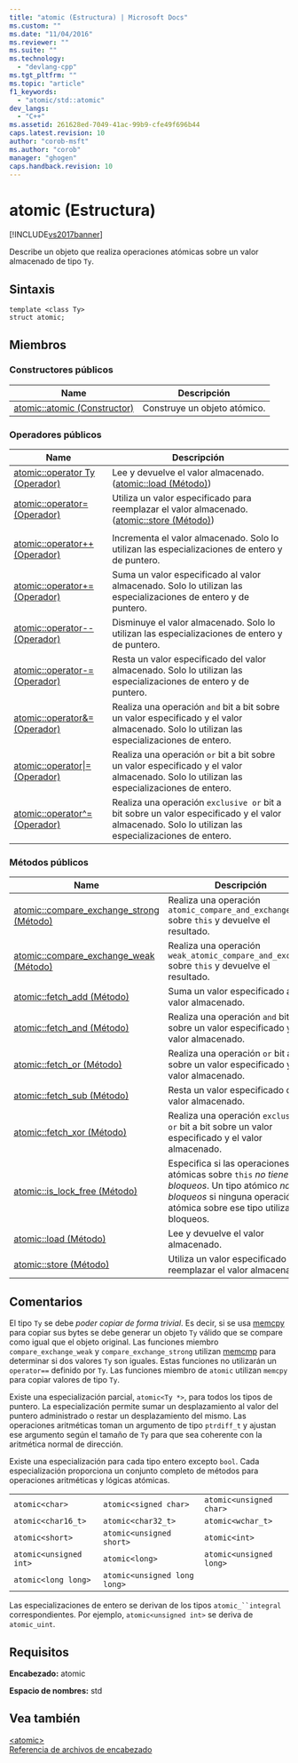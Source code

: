 ```yaml
---
title: "atomic (Estructura) | Microsoft Docs"
ms.custom: ""
ms.date: "11/04/2016"
ms.reviewer: ""
ms.suite: ""
ms.technology: 
  - "devlang-cpp"
ms.tgt_pltfrm: ""
ms.topic: "article"
f1_keywords: 
  - "atomic/std::atomic"
dev_langs: 
  - "C++"
ms.assetid: 261628ed-7049-41ac-99b9-cfe49f696b44
caps.latest.revision: 10
author: "corob-msft"
ms.author: "corob"
manager: "ghogen"
caps.handback.revision: 10
---
```

# atomic (Estructura)
[!INCLUDE[vs2017banner](../assembler/inline/includes/vs2017banner.md)]

Describe un objeto que realiza operaciones atómicas sobre un valor almacenado de tipo `Ty`.  
  
## Sintaxis  
  
```  
template <class Ty>  
struct atomic;  
```  
  
## Miembros  
  
### Constructores públicos  
  
|Name|Descripción|  
|----------|-----------------|  
|[atomic::atomic \(Constructor\)](../Topic/atomic::atomic%20Constructor.md)|Construye un objeto atómico.|  
  
### Operadores públicos  
  
|Name|Descripción|  
|----------|-----------------|  
|[atomic::operator Ty \(Operador\)](../Topic/atomic::operator%20Ty%20Operator.md)|Lee y devuelve el valor almacenado. \([atomic::load \(Método\)](../Topic/atomic::load%20Method.md)\)|  
|[atomic::operator\= \(Operador\)](../Topic/atomic::operator=%20Operator.md)|Utiliza un valor especificado para reemplazar el valor almacenado. \([atomic::store \(Método\)](../Topic/atomic::store%20Method.md)\)|  
|||  
|[atomic::operator\+\+ \(Operador\)](../Topic/atomic::operator++%20Operator.md)|Incrementa el valor almacenado.  Solo lo utilizan las especializaciones de entero y de puntero.|  
|[atomic::operator\+\= \(Operador\)](../Topic/atomic::operator+=%20Operator.md)|Suma un valor especificado al valor almacenado.  Solo lo utilizan las especializaciones de entero y de puntero.|  
|[atomic::operator\-\- \(Operador\)](../Topic/atomic::operator--%20Operator.md)|Disminuye el valor almacenado.  Solo lo utilizan las especializaciones de entero y de puntero.|  
|[atomic::operator\-\= \(Operador\)](../Topic/atomic::operator-=%20Operator.md)|Resta un valor especificado del valor almacenado.  Solo lo utilizan las especializaciones de entero y de puntero.|  
|[atomic::operator&\= \(Operador\)](../Topic/atomic::operator&=%20Operator.md)|Realiza una operación `and` bit a bit sobre un valor especificado y el valor almacenado.  Solo lo utilizan las especializaciones de entero.|  
|[atomic::operator&#124;\= \(Operador\)](../Topic/atomic::operator%7C=%20Operator.md)|Realiza una operación `or` bit a bit sobre un valor especificado y el valor almacenado.  Solo lo utilizan las especializaciones de entero.|  
|[atomic::operator^\= \(Operador\)](../Topic/atomic::operator%5E=%20Operator.md)|Realiza una operación `exclusive or` bit a bit sobre un valor especificado y el valor almacenado.  Solo lo utilizan las especializaciones de entero.|  
  
### Métodos públicos  
  
|Name|Descripción|  
|----------|-----------------|  
|[atomic::compare\_exchange\_strong \(Método\)](../Topic/atomic::compare_exchange_strong%20Method.md)|Realiza una operación `atomic_compare_and_exchange` sobre `this` y devuelve el resultado.|  
|[atomic::compare\_exchange\_weak \(Método\)](../Topic/atomic::compare_exchange_weak%20Method.md)|Realiza una operación `weak_atomic_compare_and_exchange` sobre `this` y devuelve el resultado.|  
|[atomic::fetch\_add \(Método\)](../Topic/atomic::fetch_add%20Method.md)|Suma un valor especificado al valor almacenado.|  
|[atomic::fetch\_and \(Método\)](../Topic/atomic::fetch_and%20Method.md)|Realiza una operación `and` bit a bit sobre un valor especificado y el valor almacenado.|  
|[atomic::fetch\_or \(Método\)](../Topic/atomic::fetch_or%20Method.md)|Realiza una operación `or` bit a bit sobre un valor especificado y el valor almacenado.|  
|[atomic::fetch\_sub \(Método\)](../Topic/atomic::fetch_sub%20Method.md)|Resta un valor especificado del valor almacenado.|  
|[atomic::fetch\_xor \(Método\)](../Topic/atomic::fetch_xor%20Method.md)|Realiza una operación `exclusive or` bit a bit sobre un valor especificado y el valor almacenado.|  
|[atomic::is\_lock\_free \(Método\)](../Topic/atomic::is_lock_free%20Method.md)|Especifica si las operaciones atómicas sobre `this` *no tienen bloqueos*.  Un tipo atómico *no tiene bloqueos* si ninguna operación atómica sobre ese tipo utiliza bloqueos.|  
|[atomic::load \(Método\)](../Topic/atomic::load%20Method.md)|Lee y devuelve el valor almacenado.|  
|[atomic::store \(Método\)](../Topic/atomic::store%20Method.md)|Utiliza un valor especificado para reemplazar el valor almacenado.|  
  
## Comentarios  
 El tipo `Ty` se debe *poder copiar de forma trivial*.  Es decir, si se usa [memcpy](../c-runtime-library/reference/memcpy-wmemcpy.md) para copiar sus bytes se debe generar un objeto `Ty` válido que se compare como igual que el objeto original.  Las funciones miembro `compare_exchange_weak` y `compare_exchange_strong` utilizan [memcmp](../c-runtime-library/reference/memcmp-wmemcmp.md) para determinar si dos valores `Ty` son iguales.  Estas funciones no utilizarán un `operator==` definido por `Ty`.  Las funciones miembro de `atomic` utilizan `memcpy` para copiar valores de tipo `Ty`.  
  
 Existe una especialización parcial, `atomic<Ty *>`, para todos los tipos de puntero.  La especialización permite sumar un desplazamiento al valor del puntero administrado o restar un desplazamiento del mismo.  Las operaciones aritméticas toman un argumento de tipo `ptrdiff_t` y ajustan ese argumento según el tamaño de `Ty` para que sea coherente con la aritmética normal de dirección.  
  
 Existe una especialización para cada tipo entero excepto `bool`.  Cada especialización proporciona un conjunto completo de métodos para operaciones aritméticas y lógicas atómicas.  
  
||||  
|-|-|-|  
|`atomic<char>`|`atomic<signed char>`|`atomic<unsigned char>`|  
|`atomic<char16_t>`|`atomic<char32_t>`|`atomic<wchar_t>`|  
|`atomic<short>`|`atomic<unsigned short>`|`atomic<int>`|  
|`atomic<unsigned int>`|`atomic<long>`|`atomic<unsigned long>`|  
|`atomic<long long>`|`atomic<unsigned long long>`|  
  
 Las especializaciones de entero se derivan de los tipos `atomic_``integral` correspondientes.  Por ejemplo, `atomic<unsigned int>` se deriva de `atomic_uint`.  
  
## Requisitos  
 **Encabezado:** atomic  
  
 **Espacio de nombres:** std  
  
## Vea también  
 [\<atomic\>](../standard-library/atomic.md)   
 [Referencia de archivos de encabezado](../standard-library/cpp-standard-library-header-files.md)